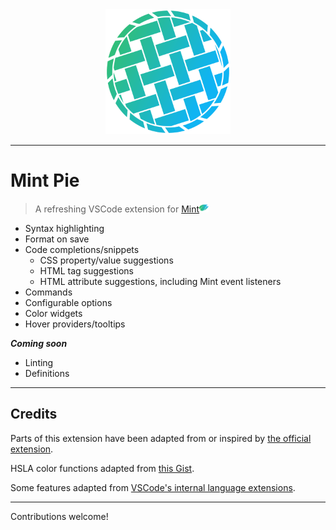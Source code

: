<div align="center">
  <img width="200" src="images/piecon.png">
</div>

---

# Mint Pie

> A refreshing VSCode extension for [Mint<img width="15" src="images/mint-logo.png">](https://www.mint-lang.com/)

- Syntax highlighting
- Format on save
- Code completions/snippets
  - CSS property/value suggestions
  - HTML tag suggestions
  - HTML attribute suggestions, including Mint event listeners
- Commands
- Configurable options
- Color widgets
- Hover providers/tooltips

**_Coming soon_**

- Linting
- Definitions

---

## Credits

Parts of this extension have been adapted from or inspired by [the official extension](https://github.com/mint-lang/mint-vscode).

HSLA color functions adapted from [this Gist](https://gist.github.com/mjackson/5311256).

Some features adapted from [VSCode's internal language extensions](https://github.com/microsoft/vscode).

---

Contributions welcome!
